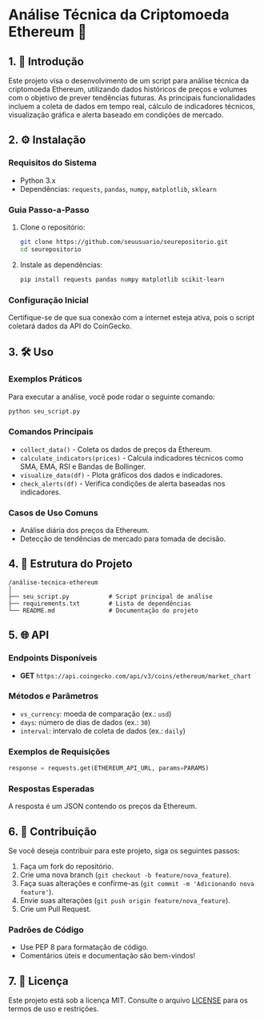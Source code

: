 # Análise Técnica da Criptomoeda Ethereum 🚀

## 1. 📖 Introdução
Este projeto visa o desenvolvimento de um script para análise técnica da criptomoeda Ethereum, utilizando dados históricos de preços e volumes com o objetivo de prever tendências futuras. As principais funcionalidades incluem a coleta de dados em tempo real, cálculo de indicadores técnicos, visualização gráfica e alerta baseado em condições de mercado.

## 2. ⚙️ Instalação
### Requisitos do Sistema
- Python 3.x
- Dependências: `requests`, `pandas`, `numpy`, `matplotlib`, `sklearn`

### Guia Passo-a-Passo
1. Clone o repositório:
   ```bash
   git clone https://github.com/seuusuario/seurepositorio.git
   cd seurepositorio
   ```
2. Instale as dependências:
   ```bash
   pip install requests pandas numpy matplotlib scikit-learn
   ```

### Configuração Inicial
Certifique-se de que sua conexão com a internet esteja ativa, pois o script coletará dados da API do CoinGecko.

## 3. 🛠️ Uso
### Exemplos Práticos
Para executar a análise, você pode rodar o seguinte comando:
```bash
python seu_script.py
```

### Comandos Principais
- `collect_data()` - Coleta os dados de preços da Ethereum.
- `calculate_indicators(prices)` - Calcula indicadores técnicos como SMA, EMA, RSI e Bandas de Bollinger.
- `visualize_data(df)` - Plota gráficos dos dados e indicadores.
- `check_alerts(df)` - Verifica condições de alerta baseadas nos indicadores.

### Casos de Uso Comuns
- Análise diária dos preços da Ethereum.
- Detecção de tendências de mercado para tomada de decisão.

## 4. 📁 Estrutura do Projeto
```
/análise-tecnica-ethereum
│
├── seu_script.py           # Script principal de análise
├── requirements.txt        # Lista de dependências
└── README.md               # Documentação do projeto
```

## 5. 🌐 API
### Endpoints Disponíveis
- **GET** `https://api.coingecko.com/api/v3/coins/ethereum/market_chart`

### Métodos e Parâmetros
- `vs_currency`: moeda de comparação (ex.: `usd`)
- `days`: número de dias de dados (ex.: `30`)
- `interval`: intervalo de coleta de dados (ex.: `daily`)

### Exemplos de Requisições
```python
response = requests.get(ETHEREUM_API_URL, params=PARAMS)
```

### Respostas Esperadas
A resposta é um JSON contendo os preços da Ethereum.

## 6. 🤝 Contribuição
Se você deseja contribuir para este projeto, siga os seguintes passos:
1. Faça um fork do repositório.
2. Crie uma nova branch (`git checkout -b feature/nova_feature`).
3. Faça suas alterações e confirme-as (`git commit -m 'Adicionando nova feature'`).
4. Envie suas alterações (`git push origin feature/nova_feature`).
5. Crie um Pull Request.

### Padrões de Código
- Use PEP 8 para formatação de código.
- Comentários úteis e documentação são bem-vindos!

## 7. 📜 Licença
Este projeto está sob a licença MIT. Consulte o arquivo [LICENSE](LICENSE) para os termos de uso e restrições.
